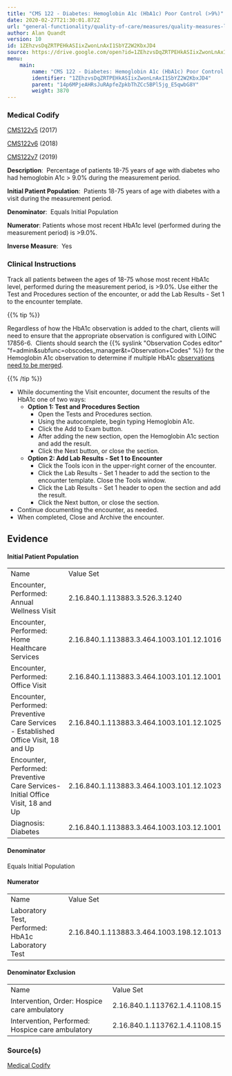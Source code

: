 ```yaml
---
title: "CMS 122 - Diabetes: Hemoglobin A1c (HbA1c) Poor Control (>9%)"
date: 2020-02-27T21:30:01.872Z
url: "general-functionality/quality-of-care/measures/quality-measures-list/cms-122-diabetes-hemoglobin-a1c-hba1c-poor-control-greater9percent.html"
author: Alan Quandt
version: 10
id: 1ZEhzvsDqZRTPEHkASIixZwonLnAxI1SbYZ2W2KbxJD4
source: https://drive.google.com/open?id=1ZEhzvsDqZRTPEHkASIixZwonLnAxI1SbYZ2W2KbxJD4
menu:
    main:
        name: "CMS 122 - Diabetes: Hemoglobin A1c (HbA1c) Poor Control (>9%)"
        identifier: "1ZEhzvsDqZRTPEHkASIixZwonLnAxI1SbYZ2W2KbxJD4"
        parent: "14p6MPjeAHRsJuRApfeZpkbThZCc5BPl5jg_E5qwbG8Y"
        weight: 3870
---
```

### Medical Codify

[CMS122v5](https://medicalcodify.com/eh/?f=layoutnouser&func&module&tabmodule&name=RXDBmain&searchterm=CMS122&showresult=CMS122v5&showresulttype=Measure) (2017)

[CMS122v6](https://medicalcodify.com/eh/?f=layoutnouser&func&module&tabmodule&name=RXDBmain&searchterm=CMS122&showresult=CMS122v6&showresulttype=Measure) (2018)

[CMS122v7](https://medicalcodify.com/eh/?f=layoutnouser&func&module&tabmodule&name=RXDBmain&searchterm=CMS122&showresult=CMS122v7&showresulttype=Measure) (2019)



**Description**:  Percentage of patients 18-75 years of age with diabetes who had hemoglobin A1c > 9.0% during the measurement period.

**Initial Patient Population**:  Patients 18-75 years of age with diabetes with a visit during the measurement period.

**Denominator**:  Equals Initial Population

**Numerator**: Patients whose most recent HbA1c level (performed during the measurement period) is >9.0%.

**Inverse Measure**:  Yes

### Clinical Instructions

Track all patients between the ages of 18-75 whose most recent HbA1c level, performed during the measurement period, is >9.0%. Use either the Test and Procedures section of the encounter, or add the Lab Results - Set 1 to the encounter template. 

{{% tip %}}

Regardless of how the HbA1c observation is added to the chart, clients will need to ensure that the appropriate observation is configured with LOINC 17856-6.  Clients should search the {{% syslink "Observation Codes editor" "f=admin&subfunc=obscodes_manager&t=Observation+Codes" %}} for the Hemoglobin A1c observation to determine if multiple HbA1c [observations need to be merged](../../../order-and-result-management/observation-code-merging.html).

{{% /tip %}}


* While documenting the Visit encounter, document the results of the HbA1c one of two ways:
    * <strong>Option 1: Test and Procedures Section</strong>
        * Open the Tests and Procedures section.
        * Using the autocomplete, begin typing Hemoglobin A1c.
        * Click the Add to Exam button.
        * After adding the new section, open the Hemoglobin A1c section and add the result.
        * Click the Next button, or close the section.
    * <strong>Option 2: Add Lab Results - Set 1 to Encounter</strong>
        * Click the Tools icon in the upper-right corner of the encounter.
        * Click the Lab Results - Set 1 header to add the section to the encounter template. Close the Tools window.
        * Click the Lab Results - Set 1 header to open the section and add the result.
        * Click the Next button, or close the section.
* Continue documenting the encounter, as needed.
* When completed, Close and Archive the encounter.

## Evidence

#### Initial Patient Population

<table>
  <tr>
    <td>
Name    </td>
    <td>
Value Set    </td>
  </tr>
  <tr>
    <td>
Encounter, Performed: Annual Wellness Visit    </td>
    <td>
2.16.840.1.113883.3.526.3.1240    </td>
  </tr>
  <tr>
    <td>
Encounter, Performed: Home Healthcare Services    </td>
    <td>
2.16.840.1.113883.3.464.1003.101.12.1016    </td>
  </tr>
  <tr>
    <td>
Encounter, Performed: Office Visit    </td>
    <td>
2.16.840.1.113883.3.464.1003.101.12.1001    </td>
  </tr>
  <tr>
    <td>
Encounter, Performed: Preventive Care Services - Established Office Visit, 18 and Up    </td>
    <td>
2.16.840.1.113883.3.464.1003.101.12.1025    </td>
  </tr>
  <tr>
    <td>
Encounter, Performed: Preventive Care Services-Initial Office Visit, 18 and Up    </td>
    <td>
2.16.840.1.113883.3.464.1003.101.12.1023    </td>
  </tr>
  <tr>
    <td>
Diagnosis: Diabetes    </td>
    <td>
2.16.840.1.113883.3.464.1003.103.12.1001    </td>
  </tr>
</table>

#### Denominator

Equals Initial Population

#### Numerator

<table>
  <tr>
    <td>
Name    </td>
    <td>
Value Set    </td>
  </tr>
  <tr>
    <td>
Laboratory Test, Performed: HbA1c Laboratory Test    </td>
    <td>
2.16.840.1.113883.3.464.1003.198.12.1013    </td>
  </tr>
</table>

#### Denominator Exclusion

<table>
  <tr>
    <td>
Name    </td>
    <td>
Value Set    </td>
  </tr>
  <tr>
    <td>
Intervention, Order: Hospice care ambulatory    </td>
    <td>
2.16.840.1.113762.1.4.1108.15    </td>
  </tr>
  <tr>
    <td>
Intervention, Performed: Hospice care ambulatory    </td>
    <td>
2.16.840.1.113762.1.4.1108.15    </td>
  </tr>
</table>



### Source(s)

[Medical Codify](https://medicalcodify.com/eh/?f=layoutnouser&func&name=RXDBmain&module&tabmodule&searchterm=CMS122&Submit=Search&icd9search=0&icd10search=0&icd10pcssearch=0&snomedsearch=0&loincsearch=0&labcorpsearch=0&questsearch=0&rxnormsearch=0&hcpcssearch=0&ndcsearch=0&cvxsearch=0&vissearch=0&vssearch=0&meassearch=1&pcssearch=1&fdbsearch=1&fdbnamesearch=1&fullsearch&flowsheet)

